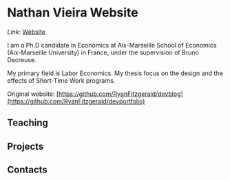 # Nathan Vieira Website

*Link*: [Website](https://nathanvieira.github.io)

I am a Ph.D candidate in Economics at Aix-Marseille School of Economics (Aix-Marseille University) in France, under the supervision of Bruno Decreuse.

My primary field is Labor Economics. My thesis focus on the design and the effects of Short-Time Work programs.

Original website: [https://github.com/RyanFitzgerald/devblog](https://github.com/RyanFitzgerald/devportfolio)
## Teaching

## Projects

## Contacts


